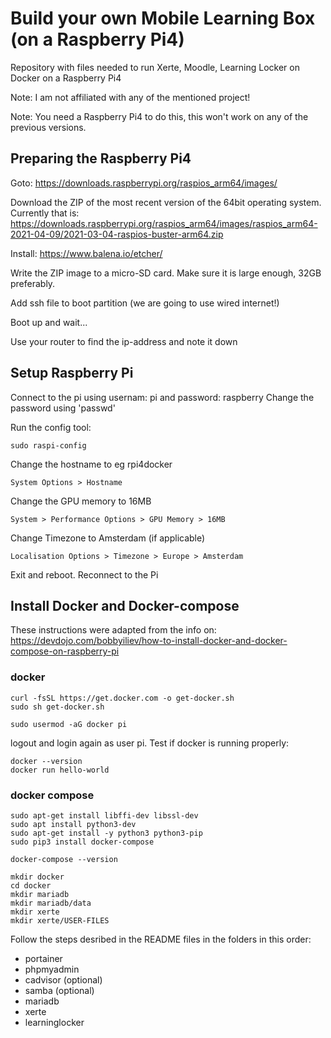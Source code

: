 # Build your own Mobile Learning Box (on a Raspberry Pi4)
Repository with files needed to run Xerte, Moodle, Learning Locker on Docker on a Raspberry Pi4

Note: I am not affiliated with any of the mentioned project!

Note: You need a Raspberry Pi4 to do this, this won't work on any of the previous versions.

## Preparing the Raspberry Pi4
Goto: https://downloads.raspberrypi.org/raspios_arm64/images/

Download the ZIP of the most recent version of the 64bit operating system. Currently that is:
https://downloads.raspberrypi.org/raspios_arm64/images/raspios_arm64-2021-04-09/2021-03-04-raspios-buster-arm64.zip

Install: https://www.balena.io/etcher/

Write the ZIP image to a micro-SD card. Make sure it is large enough, 32GB preferably.

Add ssh file to boot partition (we are going to use wired internet!)

Boot up and wait...

Use your router to find the ip-address and note it down

## Setup Raspberry Pi

Connect to the pi using usernam: pi and password: raspberry
Change the password using 'passwd'

Run the config tool:
```
sudo raspi-config
```

Change the hostname to eg rpi4docker
```
System Options > Hostname
```
Change the GPU memory to 16MB	
```
System > Performance Options > GPU Memory > 16MB
```
Change Timezone to Amsterdam (if applicable)
```
Localisation Options > Timezone > Europe > Amsterdam
```

Exit and reboot. Reconnect to the Pi

## Install Docker and Docker-compose

These instructions were adapted from the info on: https://devdojo.com/bobbyiliev/how-to-install-docker-and-docker-compose-on-raspberry-pi

### docker
```
curl -fsSL https://get.docker.com -o get-docker.sh
sudo sh get-docker.sh

sudo usermod -aG docker pi
```
logout and login again as user pi. Test if docker is running properly:
```
docker --version
docker run hello-world
```
### docker compose
```
sudo apt-get install libffi-dev libssl-dev
sudo apt install python3-dev
sudo apt-get install -y python3 python3-pip
sudo pip3 install docker-compose

docker-compose --version

mkdir docker
cd docker
mkdir mariadb
mkdir mariadb/data
mkdir xerte
mkdir xerte/USER-FILES
```

Follow the steps desribed in the README files in the folders in this order:

- portainer
- phpmyadmin
- cadvisor (optional)
- samba (optional)
- mariadb
- xerte
- learninglocker
